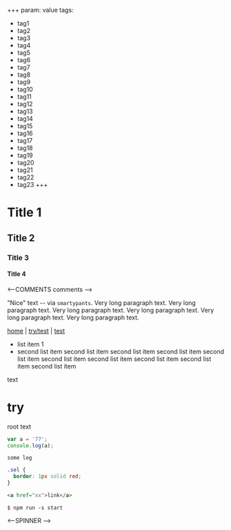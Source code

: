 +++
param: value
tags:
  - tag1
  - tag2
  - tag3
  - tag4
  - tag5
  - tag6
  - tag7
  - tag8
  - tag9
  - tag10
  - tag11
  - tag12
  - tag13
  - tag14
  - tag15
  - tag16
  - tag17
  - tag18
  - tag19
  - tag20
  - tag21
  - tag22
  - tag23
+++

# Title 1

## Title 2

### Title 3

#### Title 4

<--COMMENTS comments -->

"Nice" text -- via `smartypants`.
Very long paragraph text.
Very long paragraph text.
Very long paragraph text.
Very long paragraph text.
Very long paragraph text.
Very long paragraph text.

<a href="#/">home</a>
|
<a href="#/try/test">try/test</a>
|
<a href="#/test">test</a>

- list item 1
- second list item
second list item
second list item
second list item
second list item
second list item
second list item
second list item
second list item
second list item

text

# try

root text

```javascript
var a = '77';
console.log(a);
```

```log
some log
```

```css
.sel {
  border: 1px solid red;
}
```

```html
<a href="xx">link</a>
```

```shell
$ npm run -s start
```

<--SPINNER -->

